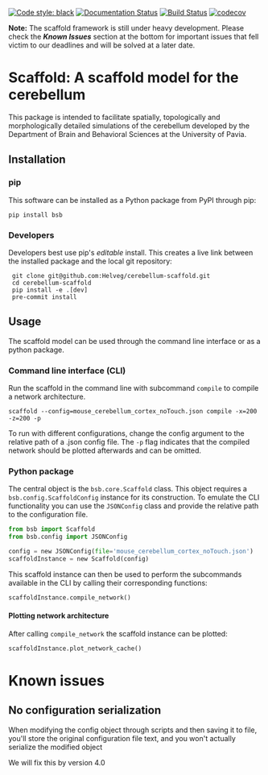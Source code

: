 [![Code style: black](https://img.shields.io/badge/code%20style-black-000000.svg)](https://github.com/psf/black)
[![Documentation Status](https://readthedocs.org/projects/bsb/badge/?version=latest)](https://bsb.readthedocs.io/en/latest/?badge=latest)
[![Build Status](https://travis-ci.com/dbbs-lab/bsb.svg?branch=master)](https://travis-ci.com/dbbs-lab/bsb)
[![codecov](https://codecov.io/gh/dbbs-lab/bsb/branch/master/graph/badge.svg)](https://codecov.io/gh/dbbs-lab/bsb)

**Note:** The scaffold framework is still under heavy development. Please check the
**_Known Issues_** section at the bottom for important issues that fell victim to our
deadlines and will be solved at a later date.

# Scaffold: A scaffold model for the cerebellum
This package is intended to facilitate spatially, topologically and morphologically
detailed simulations of the cerebellum developed by the Department of Brain and Behavioral
Sciences at the University of Pavia.

## Installation

### pip

This software can be installed as a Python package from PyPI through pip:

```
pip install bsb
```

### Developers

Developers best use pip's *editable* install. This creates a live link between the
installed package and the local git repository:

```
 git clone git@github.com:Helveg/cerebellum-scaffold.git
 cd cerebellum-scaffold
 pip install -e .[dev]
 pre-commit install
```

## Usage

The scaffold model can be used through the command line interface or as a python package.

### Command line interface (CLI)

Run the scaffold in the command line with subcommand `compile` to compile a network
architecture.

```
scaffold --config=mouse_cerebellum_cortex_noTouch.json compile -x=200 -z=200 -p
```

To run with different configurations, change the config argument to the relative path of a
.json config file. The `-p` flag indicates that the compiled network should be plotted
afterwards and can be omitted.

### Python package

The central object is the `bsb.core.Scaffold` class. This object requires a
`bsb.config.ScaffoldConfig` instance for its construction. To emulate the CLI
functionality you can use the `JSONConfig` class and provide the relative path to the
configuration file.

```python
from bsb import Scaffold
from bsb.config import JSONConfig

config = new JSONConfig(file='mouse_cerebellum_cortex_noTouch.json')
scaffoldInstance = new Scaffold(config)
```

This scaffold instance can then be used to perform the subcommands available in the CLI by
calling their corresponding functions:

```python
scaffoldInstance.compile_network()
```

#### Plotting network architecture

After calling `compile_network` the scaffold instance can be plotted:

```python
scaffoldInstance.plot_network_cache()
```


# Known issues

## No configuration serialization

When modifying the config object through scripts and then saving it to file, you'll store
the original configuration file text, and you won't actually serialize the modified object

We will fix this by version 4.0

